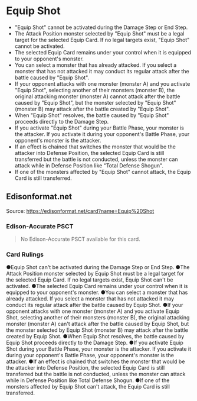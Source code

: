 # Equip Shot

*   "Equip Shot" cannot be activated during the Damage Step or End Step.
*   The Attack Position monster selected by "Equip Shot" must be a legal target for the selected Equip Card. If no legal targets exist, "Equip Shot" cannot be activated.
*   The selected Equip Card remains under your control when it is equipped to your opponent's monster.
*   You can select a monster that has already attacked. If you select a monster that has not attacked it may conduct its regular attack after the battle caused by "Equip Shot".
*   If your opponent attacks with one monster (monster A) and you activate "Equip Shot", selecting another of their monsters (monster B), the original attacking monster (monster A) cannot attack after the battle caused by "Equip Shot", but the monster selected by "Equip Shot" (monster B) may attack after the battle created by "Equip Shot".
*   When "Equip Shot" resolves, the battle caused by "Equip Shot" proceeds directly to the Damage Step.
*   If you activate "Equip Shot" during your Battle Phase, your monster is the attacker. If you activate it during your opponent's Battle Phase, your opponent's monster is the attacker.
*   If an effect is chained that switches the monster that would be the attacker into Defense Position, the selected Equip Card is still transferred but the battle is not conducted, unless the monster can attack while in Defense Position like "Total Defense Shogun".
*   If one of the monsters affected by "Equip Shot" cannot attack, the Equip Card is still transferred.

## Edisonformat.net

Source: https://edisonformat.net/card?name=Equip%20Shot

### Edison-Accurate PSCT

> No Edison-Accurate PSCT available for this card.

### Card Rulings

●Equip Shot can't be activated during the Damage Step or End Step.
●The Attack Position monster selected by Equip Shot must be a legal target for the selected Equip Card. If no legal targets exist, Equip Shot can't be activated.
●The selected Equip Card remains under your control when it is equipped to your opponent's monster.
●You can select a monster that has already attacked. If you select a monster that has not attacked it may conduct its regular attack after the battle caused by Equip Shot.
●If your opponent attacks with one monster (monster A) and you activate Equip Shot, selecting another of their monsters (monster B), the original attacking monster (monster A) can't attack after the battle caused by Equip Shot, but the monster selected by Equip Shot (monster B) may attack after the battle created by Equip Shot.
●When Equip Shot resolves, the battle caused by Equip Shot proceeds directly to the Damage Step.
●If you activate Equip Shot during your Battle Phase, your monster is the attacker. If you activate it during your opponent's Battle Phase, your opponent's monster is the attacker.
●If an effect is chained that switches the monster that would be the attacker into Defense Position, the selected Equip Card is still transferred but the battle is not conducted, unless the monster can attack while in Defense Position like Total Defense Shogun.
●If one of the monsters affected by Equip Shot can't attack, the Equip Card is still transferred.
            